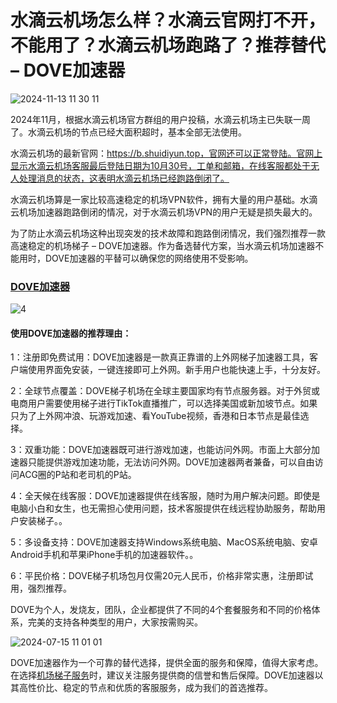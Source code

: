 # 水滴云机场怎么样？水滴云官网打不开，不能用了？水滴云机场跑路了？推荐替代 – DOVE加速器

![2024-11-13 11 30 11](https://github.com/user-attachments/assets/6ebe6d27-62d7-488b-b4ca-f3f2edd38d81)

2024年11月，根据水滴云机场官方群组的用户投稿，水滴云机场主已失联一周了。水滴云机场的节点已经大面积超时，基本全部无法使用。

水滴云机场的最新官网：https://b.shuidiyun.top，官网还可以正常登陆。官网上显示水滴云机场客服最后登陆日期为10月30号，工单和邮箱，在线客服都处于无人处理消息的状态，这表明水滴云机场已经跑路倒闭了。

水滴云机场算是一家比较高速稳定的机场VPN软件，拥有大量的用户基础。水滴云机场加速器跑路倒闭的情况，对于水滴云机场VPN的用户无疑是损失最大的。

为了防止水滴云机场这种出现突发的技术故障和跑路倒闭情况，我们强烈推荐一款高速稳定的机场梯子 – DOVE加速器。作为备选替代方案，当水滴云机场加速器不能用时，DOVE加速器的平替可以确保您的网络使用不受影响。

### [DOVE加速器](https://dove8.cc/a.php?alavBTtF8UB)

![4](https://github.com/user-attachments/assets/8df2141a-c97c-4332-8bcb-ecff8000390c)

#### 使用DOVE加速器的推荐理由：
1：注册即免费试用：DOVE加速器是一款真正靠谱的上外网梯子加速器工具，客户端使用界面免安装，一键连接即可上外网。新手用户也能快速上手，十分友好。

2：全球节点覆盖：DOVE梯子机场在全球主要国家均有节点服务器。对于外贸或电商用户需要使用梯子进行TikTok直播推广，可以选择美国或新加坡节点。如果只为了上外网冲浪、玩游戏加速、看YouTube视频，香港和日本节点是最佳选择。

3：双重功能：DOVE加速器既可进行游戏加速，也能访问外网。市面上大部分加速器只能提供游戏加速功能，无法访问外网。DOVE加速器两者兼备，可以自由访问ACG圈的P站和老司机的P站。

4：全天候在线客服：DOVE加速器提供在线客服，随时为用户解决问题。即使是电脑小白和女生，也无需担心使用问题，技术客服提供在线远程协助服务，帮助用户安装梯子。。

5：多设备支持：DOVE加速器支持Windows系统电脑、MacOS系统电脑、安卓Android手机和苹果iPhone手机的加速器软件。。

6：平民价格：DOVE梯子机场包月仅需20元人民币，价格非常实惠，注册即试用，强烈推荐。

DOVE为个人，发烧友，团队，企业都提供了不同的4个套餐服务和不同的价格体系，完美的支持各种类型的用户，大家按需购买。

![2024-07-15 11 01 01](https://github.com/user-attachments/assets/4c6cc4a8-3fbd-4139-8d0e-4ead2e99fab0)

DOVE加速器作为一个可靠的替代选择，提供全面的服务和保障，值得大家考虑。在选择[机场梯子服务](https://lemontalking.info/archives/2290)时，建议关注服务提供商的信誉和售后保障。DOVE加速器以其高性价比、稳定的节点和优质的客服服务，成为我们的首选推荐。
